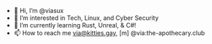 - 👋 Hi, I’m @viasux
- 👀 I’m interested in Tech, Linux, and Cyber Security
- 🌱 I’m currently learning Rust, Unreal, & C#!
- 📫 How to reach me via@kitties.gay, [m] @via:the-apothecary.club

<!---
viasux/viasux is a ✨ special ✨ repository because its `README.md` (this file) appears on your GitHub profile.
You can click the Preview link to take a look at your changes.
--->
